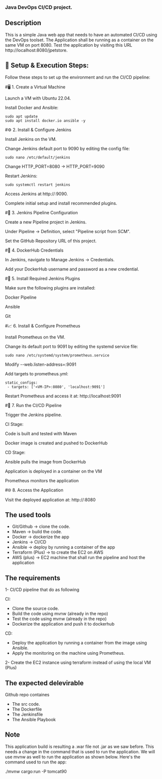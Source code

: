 ###  Java DevOps CI/CD project.

## Description 

This is a simple Java web app that needs to have an automated CI/CD using the DevOps toolset. The Application shall be running as a container on the same VM on port 8080. Test the application by visiting this URL http://localhost:8080/jpetstore.



## 📌 Setup & Execution Steps:
Follow these steps to set up the environment and run the CI/CD pipeline:
 
 #🖥️ 1. Create a Virtual Machine

   Launch a VM with Ubuntu 22.04.

   Install Docker and Ansible:

    sudo apt update
    sudo apt install docker.io ansible -y
 

#⚙️ 2. Install & Configure Jenkins

   Install Jenkins on the VM.

   Change Jenkins default port to 9090 by editing the config file:

    sudo nano /etc/default/jenkins
  Change HTTP_PORT=8080 → HTTP_PORT=9090

  Restart Jenkins:

    sudo systemctl restart jenkins

   Access Jenkins at http://<VM-IP>:9090.

   Complete initial setup and install recommended plugins.

#🔧 3. Jenkins Pipeline Configuration

   Create a new Pipeline project in Jenkins.

   Under Pipeline → Definition, select "Pipeline script from SCM".

   Set the GitHub Repository URL of this project.

#🔐 4. DockerHub Credentials

   In Jenkins, navigate to Manage Jenkins → Credentials.

   Add your DockerHub username and password as a new credential.

#🧩 5. Install Required Jenkins Plugins

Make sure the following plugins are installed:

   Docker Pipeline

   Ansible

   Git

#📈 6. Install & Configure Prometheus

   Install Prometheus on the VM.

   Change its default port to 9091 by editing the systemd service file:

    sudo nano /etc/systemd/system/prometheus.service
   Modify --web.listen-address=:9091

   Add targets to prometheus.yml:

    static_configs:
     - targets: ['<VM-IP>:8080', 'localhost:9091']

   Restart Prometheus and access it at: http://localhost:9091

#🚀 7. Run the CI/CD Pipeline

   Trigger the Jenkins pipeline.

   CI Stage:

   Code is built and tested with Maven

   Docker image is created and pushed to DockerHub

   CD Stage:

   Ansible pulls the image from DockerHub

   Application is deployed in a container on the VM

   Prometheus monitors the application
    
  #🌐 8. Access the Application

   Visit the deployed application at:
     http://<VM-IP>:8080  

     
  ## The used tools

- Git/Github -> clone the code.
- Maven -> build the code.
- Docker -> dockerize the app
- Jenkins -> CI/CD
- Ansible -> deploy by running a container of the app
- Terraform (Plus) -> to create the EC2 on AWS 
- AWS (plus) -> EC2 machine that shall run the pipeline and host the application

## The requirements

1- CI/CD pipeline that do as following 

CI:
- Clone the source code.
- Build the code using mvnw (already in the repo)
- Test the code using mvnw (already in the repo)
- Dockerize the application and push it to dockerhub

CD:
- Deploy the application by running a container from the image using Ansible.
- Apply the monitoring on the machine using Prometheus. 

2- Create the EC2 instance using terraform instead of using the local VM (Plus)

## The expected delevirable

Github repo containes 
- The src code.
- The Dockerfile
- The Jenkinsfile
- The Ansible Playbook

## Note 

This application build is resulting a .war file not .jar as we saw before. This needs a change in the command that is used to run the application. We will use mvnw as well to run the application as shown below. Here's the command used to run the app:

./mvnw cargo:run -P tomcat90
